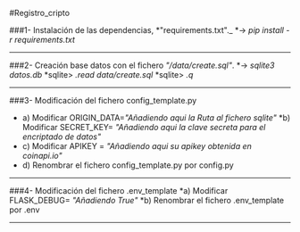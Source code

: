 #Registro_cripto

###1- Instalación de las dependencias, *"requirements.txt"._
        *-> _pip install -r requirements.txt_
___        

###2- Creación base datos con el fichero _"/data/create.sql"_.
    *-> _sqlite3 datos.db_
   *sqlite> _.read data/create.sql_
   *sqlite> _.q_
___

###3- Modificación del fichero config_template.py
   * a) Modificar ORIGIN_DATA=_"Añadiendo aqui la Ruta al fichero sqlite"_
    *b) Modificar SECRET_KEY= _"Añadiendo aqui la clave secreta para el encriptado de datos"_
   * c) Modificar APIKEY = _"Añadiendo aqui su apikey obtenida en coinapi.io"_
   * d) Renombrar el fichero config_template.py por config.py
___

###4- Modificación del fichero .env_template
    *a) Modificar FLASK_DEBUG= _"Añadiendo True"_
    *b) Renombrar el fichero .env_template por .env
___